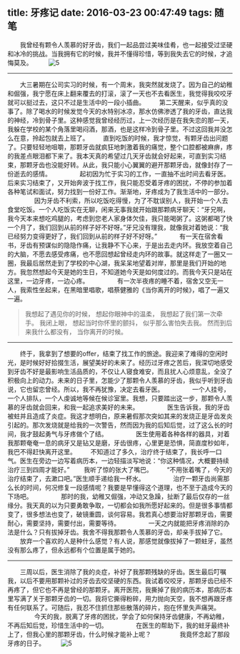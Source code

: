 ﻿title: 牙疼记
date: 2016-03-23 00:47:49
tags: 随笔
---
　　我曾经有颗令人羡慕的好牙齿，我们一起品尝过美味佳肴，也一起接受过坚硬和冰冷的挑战。当我拥有它的时候，我并不懂得珍惜，等到我失去它的时候，才追悔莫及。
　　
![5](/assets/blog/miss-1.jpg)
<!--more-->
***
　　大三暑期在公司实习的时候，有一个周末，我突然就发烧了。因为自己的幼稚和倔强，我宁愿在床上翻来覆去的打滚，滚了一天也不去看医生，我觉得我咬咬牙就可以挺过去，这只不过是生活中的一段小插曲。
　　第二天醒来，似乎真的没事了。除了喝水的时候发觉今天的水特别冰凉，那水仿佛渗透了我的牙齿，直达我的神经，冷到骨子里。这种感觉我曾经经历过，上一次经历是在我失恋的那一天，我躲在学校的某个角落里喝闷酒，那酒，也是这样冷到骨子里。不过这回我并没怎么在意，拎起包就去上班了。
　　直到吃饭的时候，我才惊觉，有颗牙齿出问题了。只要轻轻地咀嚼，那颗牙齿就疯狂地刺激着我的痛觉，整个口腔都被麻痹，疼的我差点眼泪都下来了。我本天真的希望过几天牙齿就会好起来，可直到实习结束，那颗牙齿也没能好转。从此，我只能小心翼翼的避开那颗牙齿，就像封存了一份逝去的感情。
　　
　　起初因为忙于实习的工作，一直抽不出时间去看牙医。后来实习结束了，又开始奔波于找工作，我只能忍受着牙疼的困扰，不停的参加着各种笔试和面试，努力找到一份好工作。渐渐地，牙疼成为了我生活中的一部分。
　　
　　因为牙齿不利索，所以吃饭吃得慢，为了不耽误别人，我开始一个人去食堂吃饭。一个人吃饭实在无聊，闲来无事我就开始跟那颗病牙聊天：“牙兄啊，我今天本来想吃鸡腿的，考虑到您老人家身体欠佳，我只能喝粥了。这粥都喝了快一个月了，我们回到从前的样子好不好呀。”牙兄没有理我，就像我对着她说：“我已经努力变得更好了，我们回到从前的样子好不好呀。”
　
　　有一天在宿舍看书，牙齿有预谋似的隐隐作痛，让我静不下心来，于是出去走内环。我放空着自己的大脑，不愿去感受疼痛，也不愿回想起曾经走内环的故事。就这样走了一圈又一圈，我最后居然走到了学校的中心湖，我呆呆地望着对岸，那里是我们开始的地方。我忽然想起今天是她的生日，不知道她今天是如何度过的。而我今天只是站在这里，一边牙疼，一边心疼。
　　
　　有一次半夜疼的睡不着，宿舍又空无一人，我索性坐起来，在黑暗里唱歌，唱蔡健雅的《当你离开的时候》，唱了一遍又一遍。
>我想起了遇见你的时候，
想起你眼神中的温柔，
我想起了我们第一次牵手。
我闭上眼，
想起当时你怀里的颤抖，
似乎那么害怕失去我。
然而到后来我什么都没有，
当你离开的时候。

***
　　终于，我拿到了想要的offer，结束了找工作的旅途。我迎来了难得的空闲时光，是时候好好拾掇生活，展望美好的未来了。经历过牙疼之苦后，我深切地感受到牙齿不好是最影响生活品质的，不仅让人寝食难安，而且扰人心烦意乱，全没了积极向上的动力。未来的日子里，怎能少了那颗令人羡慕的牙齿，我似乎听到牙齿说，它也留恋曾经。所以，我不再犹豫，决定去看牙医。
　　
　　一个人挂号，一个人排队，一个人虔诚地等候在候诊室里。我想，只要踏出这一步，那颗令人羡慕的牙齿就会回来，和我一起追求美好的未来。
　　
　　医生告诉我，我的牙齿被蛀并且造成了炎症。我这才想明白，原来暑假那次突如其来的发烧正是牙齿发炎引起的。那次发烧就是给我的一次警告，然而因为我的后知后觉，过了这么长的时间，我才鼓起勇气与牙疼做个了结。
　　
　　医生使用着各种各样的器具，对着我那颗奄奄一息的病牙又是钻又是磨，牙齿很疼，心里更是恐惧，简直度秒如年，我巴不得赶快离开这里。
　　不知道过了多久，治疗终于结束了，我长呼一口气。医生在旁边一边写着病历本，一边轻描淡写地说：“你这种情况，大概要持续治疗三到四周才能好。”
　　我听了惊的张大了嘴巴。
　　“不用张着嘴了，今天的治疗结束了，去漱口吧。”医生顺手递给我一杯水。
　　
　　治疗一颗牙齿尚需那么长的时间，何况修复一段感情呢？我要是早懂得这个道理，也不至于造成今天的下场吧。
　　
　　那时的我，幼稚又倔强，冲动又急躁，扯断了最后仅存的一丝缘分。我天真的以为只要勇敢争取，一切都会如我所愿好起来的。但是很多事情都变了，很多想法也变了，破镜重圆，谈何容易。我若真心想要治好那颗牙齿，需要耐心，需要坚持，需要付出，需要等待。
　　
　　一天之内就能把牙疼消除的办法是什么？只有拔掉牙齿。我舍不得我那颗令人羡慕的牙齿，却亲手拔掉了它。
　　放弃一个喜欢的人是种什么感觉？有人说，那感觉就像拔掉了一颗蛀牙，虽然没有那么疼了，但永远都有个位置是属于她的。

***
　　三周以后，医生消除了我的炎症，补好了我那颗残缺的牙齿。医生最后叮嘱我，以后不要用那颗补过的牙齿去咬坚硬的东西。我试着咬咬牙，那颗牙齿已经不再疼了，但它也不再是曾经的那颗牙。离开医院，我撕掉了我的病历本，那病历本里写满了关于那颗牙齿的一切。我将它撕得粉碎，用力抛向天空，我不想再跟牙疼有任何联系了。可随后，我忍不住抓住那些散落的碎片，抱在怀里失声痛哭。
　　
　　今天的我，脱离了牙疼的困扰，学会了如何保持牙齿健康，不再幼稚，不再后知后觉，珍惜生活中的一切。
　　
　　在医生的帮助下，我的蛀牙最终补上了，但我心里的那颗牙齿，什么时候才能补上呢？
　　
　　我竟怀念起了那段牙疼的日子。
　　
![5](/assets/blog/miss-2.jpg)